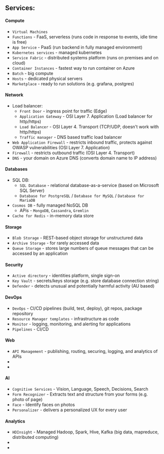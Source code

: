 ## Services:
#### Compute
* `Virtual Machines`
* `Functions` - FaaS, serverless (runs code in response to events, idle time is free)
* `App Service` - PaaS (run backend in fully managed environment)
* `Kubernetes services` - managed kubernetes
* `Service Fabric` - distributed systems platform (runs on premises and on cloud)
* `Container Instances` - fastest way to run container on Azure
* `Batch` - big compute
* `Hosts` - dedicated physical servers
* `Marketplace` - ready to run solutions (e.g. grafana, postgres)

#### Network
* Load balancer:
    * `Front Door` - ingress point for traffic (Edge)
    * `Application Gateway` - OSI Layer 7. Application (Load balancer for http/https)
    * `Load Balancer` - OSI Layer 4. Transport (TCP/UDP, doesn't work with http/https)
    * `Traffic manager` - DNS based traffic load balancer
* `Web Application Firewall` - restricts inbound traffic, protects against OWASP vulnerabilities (OSI Layer 7. Application)
* `Firewall` - restricts outbound traffic (OSI Layer 4. Transport)
* `DNS` - your domain on Azure DNS (converts domain name to IP address)

#### Databases
* SQL DB:
    * `SQL Database` - relational database-as-a-service (based on Microsoft SQL Server)
    * `Database for PostgreSQL` / `Database for MySQL` / `Database for MariaDB`
* `Cosmos DB` - fully managed NoSQL DB
    * APis - `MongoDB`, `Cassandra`, `Gremlin` 
* `Cache for Redis` - in-memory data store

#### Storage
* `Blob Storage` - REST-based object storage for unstructured data
* `Archive Storage` - for rarely accessed data
* `Queue Storage` - stores large numbers of queue messages that can be accessed by an application

#### Security
* `Active directory` - identities platform, single sign-on
* `Key Vault` - secrets/keys storage (e.g. store database connection string)
* `Defender` - detects unusual and potentially harmful activity (AU based)

#### DevOps
* `DevOps` - CI/CD pipelines (build, test, deploy), git repos, package repository
* `Resource Manager templates` - infrastructure as code
* `Monitor` - logging, monitoring, and alerting for applications
* `Pipelines` - CI/CD

#### Web
* `API Management` - publishing, routing, securing, logging, and analytics of APIs
* 
* 

#### AI
* `Cognitive Services` - Vision, Language, Speech, Decisions, Search
* `Form Recognizer` - Extracts text and structure from your forms (e.g. photo of page)
* `Face` - Identify faces on photos
* `Personalizer` - delivers a personalized UX for every user

#### Analytics
* `HDInsight` - Managed Hadoop, Spark, Hive, Kafka (big data, mapreduce, distributed computing)
* 
* 
